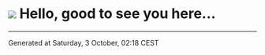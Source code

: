<h1>
    <img src="https://emojis.slackmojis.com/emojis/images/1499366064/2576/amiag.gif?1499366064">
    Hello, good to see you here...
</h1>

<hr>
Generated at Saturday, 3 October, 02:18 CEST

